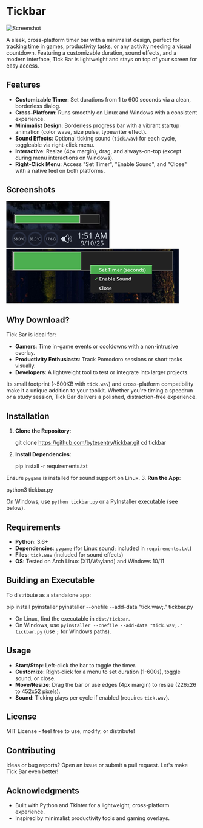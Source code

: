 # Tickbar
![Screenshot](images/tickbar.ico)

A sleek, cross-platform timer bar with a minimalist design, perfect for tracking time in games, productivity tasks, or any activity needing a visual countdown. Featuring a customizable duration, sound effects, and a modern interface, Tick Bar is lightweight and stays on top of your screen for easy access.

## Features
- **Customizable Timer**: Set durations from 1 to 600 seconds via a clean, borderless dialog.
- **Cross-Platform**: Runs smoothly on Linux and Windows with a consistent experience.
- **Minimalist Design**: Borderless progress bar with a vibrant startup animation (color wave, size pulse, typewriter effect).
- **Sound Effects**: Optional ticking sound (`tick.wav`) for each cycle, toggleable via right-click menu.
- **Interactive**: Resize (4px margin), drag, and always-on-top (except during menu interactions on Windows).
- **Right-Click Menu**: Access "Set Timer", "Enable Sound", and "Close" with a native feel on both platforms.

## Screenshots
![Screenshot](images/tickbar1.png)
![Screenshot](images/tickbar2.png)

## Why Download?
Tick Bar is ideal for:
- **Gamers**: Time in-game events or cooldowns with a non-intrusive overlay.
- **Productivity Enthusiasts**: Track Pomodoro sessions or short tasks visually.
- **Developers**: A lightweight tool to test or integrate into larger projects.

Its small footprint (~500KB with `tick.wav`) and cross-platform compatibility make it a unique addition to your toolkit. Whether you're timing a speedrun or a study session, Tick Bar delivers a polished, distraction-free experience.

## Installation
1. **Clone the Repository**:

   git clone https://github.com/bytesentry/tickbar.git
   cd tickbar

2. **Install Dependencies**:

   pip install -r requirements.txt

Ensure `pygame` is installed for sound support on Linux.
3. **Run the App**:

   python3 tickbar.py

On Windows, use `python tickbar.py` or a PyInstaller executable (see below).

## Requirements
- **Python**: 3.6+
- **Dependencies**: `pygame` (for Linux sound; included in `requirements.txt`)
- **Files**: `tick.wav` (included for sound effects)
- **OS**: Tested on Arch Linux (X11/Wayland) and Windows 10/11

## Building an Executable
To distribute as a standalone app:

pip install pyinstaller
pyinstaller --onefile --add-data "tick.wav;." tickbar.py

- On Linux, find the executable in `dist/tickbar`.
- On Windows, use `pyinstaller --onefile --add-data "tick.wav;." tickbar.py` (use `;` for Windows paths).

## Usage
- **Start/Stop**: Left-click the bar to toggle the timer.
- **Customize**: Right-click for a menu to set duration (1-600s), toggle sound, or close.
- **Move/Resize**: Drag the bar or use edges (4px margin) to resize (226x26 to 452x52 pixels).
- **Sound**: Ticking plays per cycle if enabled (requires `tick.wav`).

## License
MIT License - feel free to use, modify, or distribute!

## Contributing
Ideas or bug reports? Open an issue or submit a pull request. Let's make Tick Bar even better!

## Acknowledgments
- Built with Python and Tkinter for a lightweight, cross-platform experience.
- Inspired by minimalist productivity tools and gaming overlays.

